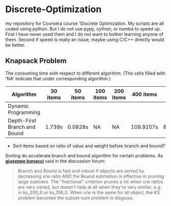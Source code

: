 # Discrete-Optimization
my repository for Coursera course 'Discrete Optimization.
My scripts are all coded using python. But I do not use pypy, cython, or numba to speed up. First I have never used them and I do not want to bother learning anyone of them. Second if speed is really an issue, maybe using C/C++ directly would be better. 

## Knapsack Problem

The consuming time with respect to different algorithm. (The cells filled with 'NA' indicate that under corresponding algorithm )

| Algorithm | 30 items | 50 items | 100 items | 200 items | 400 items | 1000 items | 10000 items |
| --- | --- | --- | --- | --- | --- | --- | --- |
| Dynamic Programming | ||||||
| Depth-First Branch and Bound |1.739s | 0.0828s | NA | NA | 109.9207s | 89.1667s | NA |



* Sort items based on ratio of value and weight before branch and bound?

Sorting do accelerate branch and bound algorithm for certain problems. As [**giuseppe bonacci**](https://www.coursera.org/learn/discrete-optimization/discussions/weeks/2/threads/MSpS0pC7EeaxvRLoQ7NHzw/replies/1ubMWN63Eeae9QpBJy1qig) said in the discussion forum:
>Branch and Bound is fast and robust if objects are sorted by decreasing v/w ratio AND the Bound estimation is effective in pruning large subtrees. The "fractional" criterion prunes a lot when v/w ratios are very varied, but doesn't help at all when they're very similar, e.g. in ks_200_0 or ks_106_0. When v/w is the same for all object, the KS problem becomes the subset-sum problem in disguise.
